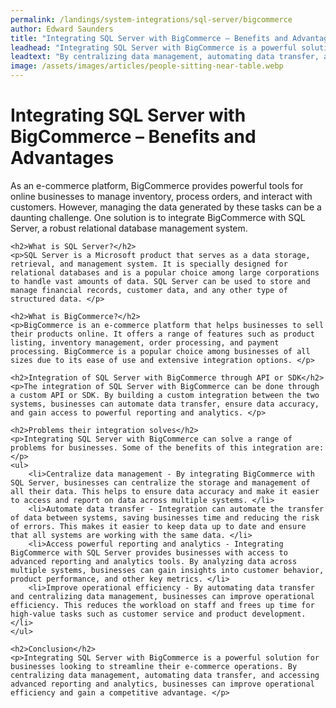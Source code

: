 ```yaml
---
permalink: /landings/system-integrations/sql-server/bigcommerce
author: Edward Saunders
title: "Integrating SQL Server with BigCommerce – Benefits and Advantages"
leadhead: "Integrating SQL Server with BigCommerce is a powerful solution for businesses looking to streamline their e-commerce operations"
leadtext: "By centralizing data management, automating data transfer, and accessing advanced reporting and analytics, businesses can improve operational efficiency and gain a competitive advantage."
image: /assets/images/articles/people-sitting-near-table.webp
---
```

<div class="arttext">	<h1>Integrating SQL Server with BigCommerce – Benefits and Advantages</h1>
	<p>As an e-commerce platform, BigCommerce provides powerful tools for online businesses to manage inventory, process orders, and interact with customers. However, managing the data generated by these tasks can be a daunting challenge. One solution is to integrate BigCommerce with SQL Server, a robust relational database management system. </p>

	<h2>What is SQL Server?</h2>
	<p>SQL Server is a Microsoft product that serves as a data storage, retrieval, and management system. It is specially designed for relational databases and is a popular choice among large corporations to handle vast amounts of data. SQL Server can be used to store and manage financial records, customer data, and any other type of structured data. </p>

	<h2>What is BigCommerce?</h2>
	<p>BigCommerce is an e-commerce platform that helps businesses to sell their products online. It offers a range of features such as product listing, inventory management, order processing, and payment processing. BigCommerce is a popular choice among businesses of all sizes due to its ease of use and extensive integration options. </p>

	<h2>Integration of SQL Server with BigCommerce through API or SDK</h2>
	<p>The integration of SQL Server with BigCommerce can be done through a custom API or SDK. By building a custom integration between the two systems, businesses can automate data transfer, ensure data accuracy, and gain access to powerful reporting and analytics. </p>

	<h2>Problems their integration solves</h2>
	<p>Integrating SQL Server with BigCommerce can solve a range of problems for businesses. Some of the benefits of this integration are:</p>
	<ul>
		<li>Centralize data management - By integrating BigCommerce with SQL Server, businesses can centralize the storage and management of all their data. This helps to ensure data accuracy and make it easier to access and report on data across multiple systems. </li>
		<li>Automate data transfer - Integration can automate the transfer of data between systems, saving businesses time and reducing the risk of errors. This makes it easier to keep data up to date and ensure that all systems are working with the same data. </li>
		<li>Access powerful reporting and analytics - Integrating BigCommerce with SQL Server provides businesses with access to advanced reporting and analytics tools. By analyzing data across multiple systems, businesses can gain insights into customer behavior, product performance, and other key metrics. </li>
		<li>Improve operational efficiency - By automating data transfer and centralizing data management, businesses can improve operational efficiency. This reduces the workload on staff and frees up time for high-value tasks such as customer service and product development. </li>
	</ul>

	<h2>Conclusion</h2>
	<p>Integrating SQL Server with BigCommerce is a powerful solution for businesses looking to streamline their e-commerce operations. By centralizing data management, automating data transfer, and accessing advanced reporting and analytics, businesses can improve operational efficiency and gain a competitive advantage. </p>
</div>
